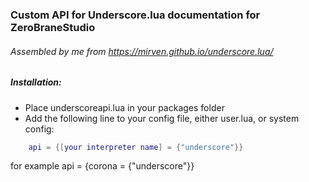 ### Custom API for Underscore.lua documentation for ZeroBraneStudio

###### Assembled by me from https://mirven.github.io/underscore.lua/

##### Installation:
* Place underscoreapi.lua in your packages folder
* Add the following line to your config file, either user.lua, or system config:
```lua
	api = {[your interpreter name] = {"underscore"}}
```
 for example api = {corona = {"underscore"}}
